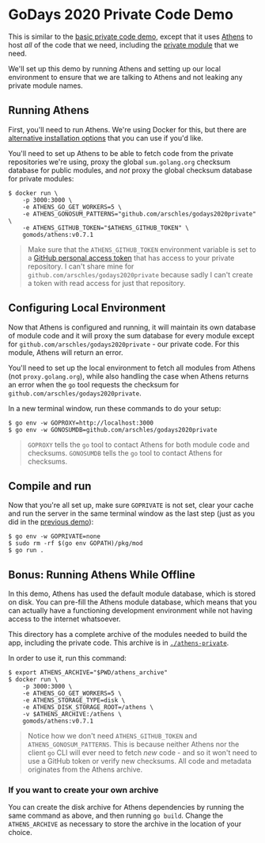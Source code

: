 # GoDays 2020 Private Code Demo

This is similar to the [basic private code demo](../basic-private), except that it uses [Athens](https://docs.gomods/io) to host _all_ of the code that we need, including the [private module](https://github.com/arschles/godays2020private) that we need.

We'll set up this demo by running Athens and setting up our local environment to ensure that we are talking to Athens and not leaking any private module names.

## Running Athens

First, you'll need to run Athens. We're using Docker for this, but there are [alternative installation options](https://docs.gomods.io/install/) that you can use if you'd like.

You'll need to set up Athens to be able to fetch code from the private repositories we're using, proxy the global `sum.golang.org` checksum database for public modules, and _not_ proxy the global checksum database for private modules:

```console
$ docker run \
    -p 3000:3000 \
    -e ATHENS_GO_GET_WORKERS=5 \
    -e ATHENS_GONOSUM_PATTERNS="github.com/arschles/godays2020private" \
    -e ATHENS_GITHUB_TOKEN="$ATHENS_GITHUB_TOKEN" \
    gomods/athens:v0.7.1
```

>Make sure that the `ATHENS_GITHUB_TOKEN` environment variable is set to a [GitHub personal access token](https://github.com/settings/tokens) that has access to your private repository. I can't share mine for `github.com/arschles/godays2020private` because sadly I can't create a token with read access for just that repository.

## Configuring Local Environment

Now that Athens is configured and running, it will maintain its own database of module code and it will proxy the sum database for every module except for `github.com/arschles/godays2020private` - our private code. For this module, Athens will return an error.

You'll need to set up the local environment to fetch all modules from Athens (not `proxy.golang.org`), while also handling the case when Athens returns an error when the `go` tool requests the checksum for `github.com/arschles/godays2020private`.

In a new terminal window, run these commands to do your setup:

```console
$ go env -w GOPROXY=http://localhost:3000
$ go env -w GONOSUMDB=github.com/arschles/godays2020private
```

>`GOPROXY` tells the `go` tool to contact Athens for both module code and checksums. `GONOSUMDB` tells the `go` tool to contact Athens for checksums.

## Compile and run

Now that you're all set up, make sure `GOPRIVATE` is not set, clear your cache and run the server in the same terminal window as the last step (just as you did in the [previous demo](../basic-private)):

```console
$ go env -w GOPRIVATE=none
$ sudo rm -rf $(go env GOPATH)/pkg/mod
$ go run .
```

## Bonus: Running Athens While Offline

In this demo, Athens has used the default module database, which is stored on disk. You can pre-fill the Athens module database, which means that you can actually have a functioning development environment while not having access to the internet whatsoever.

This directory has a complete archive of the modules needed to build the app, including the private code. This archive is in [`./athens-private`](./athens-private).

In order to use it, run this command:

```console
$ export ATHENS_ARCHIVE="$PWD/athens_archive"
$ docker run \
    -p 3000:3000 \
    -e ATHENS_GO_GET_WORKERS=5 \
    -e ATHENS_STORAGE_TYPE=disk \
    -e ATHENS_DISK_STORAGE_ROOT=/athens \
    -v $ATHENS_ARCHIVE:/athens \
    gomods/athens:v0.7.1
```

>Notice how we don't need `ATHENS_GITHUB_TOKEN` and `ATHENS_GONOSUM_PATTERNS`. This is because neither Athens nor the client `go` CLI will ever need to fetch _new_ code - and so it won't need to use a GitHub token or verify new checksums. All code and metadata originates from the Athens archive.

### If you want to create your own archive

You can create the disk archive for Athens dependencies by running the same command as above, and then running `go build`. Change the `ATHENS_ARCHIVE` as necessary to store the archive in the location of your choice.
